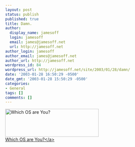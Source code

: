 ```yaml
---
layout: post
status: publish
published: true
title: Damn.
author:
  display_name: jamesoff
  login: jamesoff
  email: james@jamesoff.net
  url: http://jamesoff.net
author_login: jamesoff
author_email: james@jamesoff.net
author_url: http://jamesoff.net
wordpress_id: 84
wordpress_url: http://jamesoff.net/site/2003/01/28/damn/
date: '2003-01-28 16:50:29 -0500'
date_gmt: '2003-01-28 15:50:29 -0500'
categories:
- General
tags: []
comments: []
---
```

<p><a href="http:&#47;&#47;bbspot.com&#47;News&#47;2003&#47;01&#47;os_quiz.php"><img src="http:&#47;&#47;www.bbspot.com&#47;Images&#47;News_Features&#47;2003&#47;01&#47;os_quiz&#47;windows_98.jpg" width="300" height="90" border="0" alt="Which OS are You?"><br &#47;>Which OS are You?<&#47;a><br &#47;></p>
